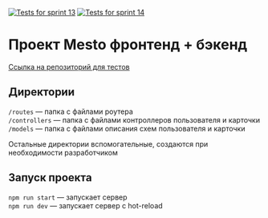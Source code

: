 [![Tests for sprint 13](https://github.com/artemyizmaylov/express-mesto-gha/actions/workflows/tests-13-sprint.yml/badge.svg)](https://github.com/artemyizmaylov/express-mesto-gha/actions/workflows/tests-13-sprint.yml) 
[![Tests for sprint 14](https://github.com/artemyizmaylov/express-mesto-gha/actions/workflows/tests-14-sprint.yml/badge.svg)](https://github.com/artemyizmaylov/express-mesto-gha/actions/workflows/tests-14-sprint.yml)
# Проект Mesto фронтенд + бэкенд
[Ссылка на репозиторий для тестов](https://github.com/artemyizmaylov/express-mesto-gha)
## Директории

`/routes` — папка с файлами роутера  
`/controllers` — папка с файлами контроллеров пользователя и карточки   
`/models` — папка с файлами описания схем пользователя и карточки  
  
Остальные директории вспомогательные, создаются при необходимости разработчиком

## Запуск проекта

`npm run start` — запускает сервер   
`npm run dev` — запускает сервер с hot-reload
